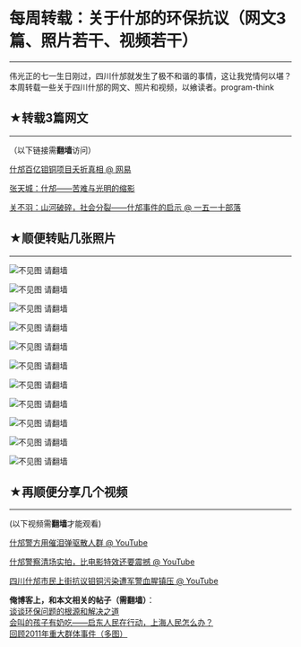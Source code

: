 # 每周转载：关于什邡的环保抗议（网文3篇、照片若干、视频若干） 

-----

 伟光正的七一生日刚过，四川什邡就发生了极不和谐的事情，这让我党情何以堪？  
 本周转载一些关于四川什邡的网文、照片和视频，以飨读者。program-think  
   
 ## ★转载3篇网文
-------

  
 （以下链接需**翻墙**访问）  
   
 [什邡百亿钼铜项目夭折真相 @ 网易](https://plus.google.com/u/0/113559088971921339544/posts/MRHcpwEVuhf)  
   
 [张天城：什邡——苦难与光明的缩影](https://plus.google.com/u/0/113559088971921339544/posts/Ym5bZvmnEcC)  
   
 [关不羽：山河破碎，社会分裂——什邡事件的启示 @ 一五一十部落](https://plus.google.com/u/0/113559088971921339544/posts/XWkqkBfTj4D)  
   
 ## ★顺便转贴几张照片
---------

  
 ![不见图 请翻墙](//lh4.googleusercontent.com/mVh5y2uNADkxIqVJ5smYirP7kqDK0x7nrOUxB44o1mTNExY-cBdMvcIyTkw1qNqxeqzP9zJltFB65_EcRUSf4D7UAsqufCGLY9pGHKzuKk2dLacQIA)  
   
 ![不见图 请翻墙](//lh5.googleusercontent.com/rocDXwoP96OXFEEoI9MKZCkVmxMSY0nMRsZRBuqCKfCI7eo9YJLgctsvaNZ0nYOW85lhOs87eITa4CwawB_ZG-R5W6e6WotIgKrfkKfgGNaWIPdATg)  
   
 ![不见图 请翻墙](//lh4.googleusercontent.com/hteVIoxN0WBPYa0ogaLkZH6SMHEIz-q4fcQI5Hm9e_uxgI9BdX0ayFMLUVjTIqIGSGAcTczo7sew3-QJXTnpGhVfuAe1E33HGkJi8HZNbZrJxWrMjA)  
   
 ![不见图 请翻墙](//lh4.googleusercontent.com/K0_FNS0HOFZWhxkTrZkJ2c04HBWL4X-c7oLkaAD_hazptSma4xWODRrOcComBGYvYzBR_jv-JxQZeMpBCphznh8ymCL-L3Ae7Jy_LF8_THsyqHPM8w)  
   
 ![不见图 请翻墙](//lh4.googleusercontent.com/Gc5lfgnM6o9ahyAfOVRF0CoZcivnmtGpR2AD4FFml02SrCXYc-Cu-YTtJpSTwZW7zEV5OK6x7Wwu7lLKu8HLjtwXRXjSOix7m0EeM2d2tzpwHBvT8w)  
   
 ![不见图 请翻墙](//lh5.googleusercontent.com/jQNmvbvJD0BpondiayMn61QcVupQbts-BsoPXk0ubvwfC_b0yjs3iBBBUTZ--jdCp-neBJ8hrAUzTVhe-ASvPq47-QS8ka8fZwHu_MjWeHcf8VKQ0g)  
   
 ![不见图 请翻墙](//lh4.googleusercontent.com/kZIB8yS5mHkj-xQgMJK1NLmSD5cSJbNYz-A1nUury8UqCjH1iivGv_FMqI1oqj1C5ovwQWorYpzjq9SQn1jwjhMbMy8YGPDXuiQQ3Y-hJ7EDeetvSQ)  
   
 ![不见图 请翻墙](//lh3.googleusercontent.com/Y-zQ0byRasJDI_YAuSdLrjC7lLFTlUn6intXESqdUkFj-MFD6UAnQYx1T7kejF-A1r5GQMeoY5XD4nOcFeiXDCFkr_82-egcmITBxIvwyx-sdmX7ZA)  
   
 ![不见图 请翻墙](//lh5.googleusercontent.com/YdbEvV4DvqWHgOgm8vbzXWziw0ob9GCRWwzNPjwPdrr67c4hhHxnh4A0_PpJZFujyBAK02-T1W60lw1DO6yBlVJbqawnO4c_E6PSZ_bVYGkAnYnhtw)  
   
 ![不见图 请翻墙](//lh4.googleusercontent.com/PUVSy-yoTa558HXg-haocCYOzZ5RoOzNcwf6ieQm_dmGBrdCO9jzxp7nRBsV7rjjwMu0jE7svTa_hTbrZSaqhugKrc4VmxRN4lRse8ktMh6Xz2nP7A)  
   
 ![不见图 请翻墙](//lh6.googleusercontent.com/lugQRwRvcMOoeK7GHVA4oVJDKUy8bP-aCZF73DEczwW9xry6xqsOjFa6PjqUfuYZjXRTN093rlKxmSQ_UgPaxhiJEQlZNNzQwCQO2wRxooWv6Z72JQ)  
   
 ## ★再顺便分享几个视频
----------

  
 (以下视频需**翻墙**才能观看)  
   
 [什邡警方用催泪弹驱散人群 @ YouTube](//www.youtube.com/watch?v=fXMq3j3F6Vo)  
   
 [什邡警察清场实拍，比电影特效还要震撼 @ YouTube](//www.youtube.com/watch?v=kGz3pkZIHr0)  
   
 [四川什邡市民上街抗议钼铜污染遭军警血腥镇压 @ YouTube](//www.youtube.com/watch?v=CvGnv38S6F0)  
   
   
   
 **俺博客上，和本文相关的帖子（需翻墙）**：  
 [谈谈环保问题的根源和解决之道](http://program-think.blogspot.com/2012/08/environment-pollution-in-china.html)  
 [会叫的孩子有奶吃——启东人民在行动，上海人民怎么办？](http://program-think.blogspot.com/2012/07/qidong-and-shanghai.html)  
 [回顾2011年重大群体事件（多图）](http://program-think.blogspot.com/2012/01/2011-mass-incidents.html) 